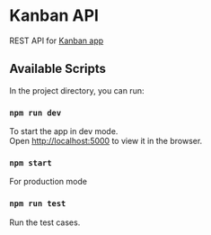 # Kanban API

REST API for [Kanban app](https://github.com/f4hr/kanban)

## Available Scripts

In the project directory, you can run:

### `npm run dev`

To start the app in dev mode.\
Open [http://localhost:5000](http://localhost:5000) to view it in the browser.

### `npm start`

For production mode

### `npm run test`

Run the test cases.

